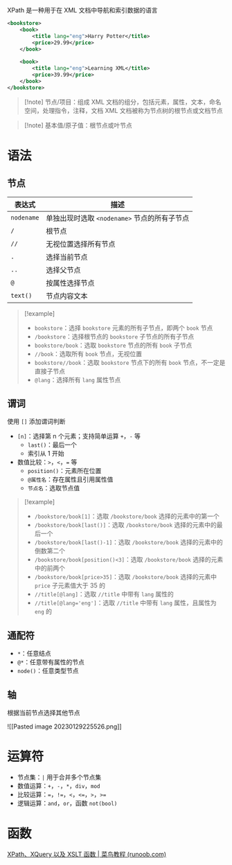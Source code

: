 XPath 是一种用于在 XML 文档中导航和索引数据的语言

```XML title:测试数据
<bookstore>
    <book>
        <title lang="eng">Harry Potter</title>
        <price>29.99</price>
    </book>
    
    <book>
        <title lang="eng">Learning XML</title>
        <price>39.99</price>
    </book>
</bookstore>
```

> [!note] 节点/项目：组成 XML 文档的组分，包括元素，属性，文本，命名空间，处理指令，注释，文档
> XML 文档被称为节点树的根节点或文档节点

> [!note] 基本值/原子值：根节点或叶节点
# 语法
## 节点

| 表达式        | 描述                            |
| ---------- | ----------------------------- |
| `nodename` | 单独出现时选取 `<nodename>` 节点的所有子节点 |
| `/`        | 根节点                           |
| `//`       | 无视位置选择所有节点                    |
| `.`        | 选择当前节点                        |
| `..`       | 选择父节点                         |
| `@`        | 按属性选择节点                       |
| `text()`   | 节点内容文本                        |
> [!example]
> - `bookstore`：选择 `bookstore` 元素的所有子节点，即两个 `book` 节点
> - `/bookstore`：选择根节点的 `bookstore` 子节点的所有子节点
> - `bookstore/book`：选取 `bookstore` 节点的所有 `book` 子节点
> - `//book`：选取所有 `book` 节点，无视位置
> - `bookstore//book`：选取 `bookstore` 节点下的所有 `book` 节点，不一定是直接子节点
> - `@lang`：选择所有 `lang` 属性节点
## 谓词

使用 `[]` 添加谓词判断
- `[n]`：选择第 n 个元素；支持简单运算 `+`，`-` 等
	- `last()`：最后一个
	- 索引从 1 开始
- 数值比较：`>`，`<`，`=` 等
	- `position()`：元素所在位置
	- `@属性名`：存在属性且引用属性值
	- `节点名`：选取节点值

> [!example] 
> - `/bookstore/book[1]`：选取 `/bookstore/book` 选择的元素中的第一个
> - `/bookstore/book[last()]`：选取 `/bookstore/book` 选择的元素中的最后一个
> - `/bookstore/book[last()-1]`：选取 `/bookstore/book` 选择的元素中的倒数第二个
> - `/bookstore/book[position()<3]`：选取 `/bookstore/book` 选择的元素中的前两个
> - `/bookstore/book[price>35]`：选取 `/bookstore/book` 选择的元素中 `price` 子元素值大于 35 的
> - `//title[@lang]`：选取 `//title` 中带有 `lang` 属性的
> - `//title[@lang='eng']`：选取 `//title` 中带有 `lang` 属性，且属性为 `eng` 的
## 通配符

- `*`：任意结点
- `@*`：任意带有属性的节点
- `node()`：任意类型节点
## 轴

根据当前节点选择其他节点

![[Pasted image 20230129225526.png]]
# 运算符

- 节点集：`|` 用于合并多个节点集
- 数值运算：`+`，`-`，`*`，`div`，`mod`
- 比较运算：`=`，`!=`，`<`，`<=`，`>`，`>=`
- 逻辑运算：`and`，`or`，函数 `not(bool)`
# 函数

[XPath、XQuery 以及 XSLT 函数 | 菜鸟教程 (runoob.com)](https://www.runoob.com/xpath/xpath-functions.html)


